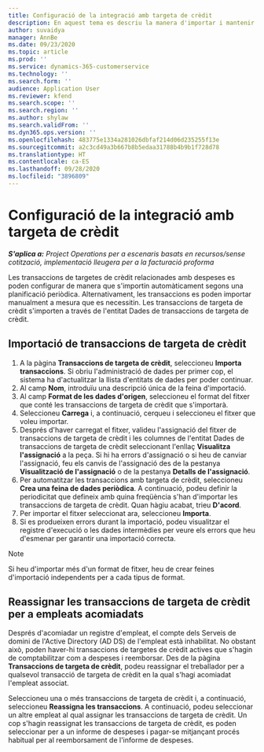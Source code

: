 ```yaml
---
title: Configuració de la integració amb targeta de crèdit
description: En aquest tema es descriu la manera d'importar i mantenir transaccions amb targetes de crèdit relacionades amb les despeses.
author: suvaidya
manager: AnnBe
ms.date: 09/23/2020
ms.topic: article
ms.prod: ''
ms.service: dynamics-365-customerservice
ms.technology: ''
ms.search.form: ''
audience: Application User
ms.reviewer: kfend
ms.search.scope: ''
ms.search.region: ''
ms.author: shylaw
ms.search.validFrom: ''
ms.dyn365.ops.version: ''
ms.openlocfilehash: 483775e1334a281026dbfaf214d06d235255f13e
ms.sourcegitcommit: a2c3cd49a3b667b8b5edaa31788b4b9b1f728d78
ms.translationtype: HT
ms.contentlocale: ca-ES
ms.lasthandoff: 09/28/2020
ms.locfileid: "3896809"
---
```

# <a name="set-up-credit-card-integration"></a>Configuració de la integració amb targeta de crèdit

_**S'aplica a:** Project Operations per a escenaris basats en recursos/sense cotització, implementació lleugera per a la facturació proforma_

Les transaccions de targetes de crèdit relacionades amb despeses es poden configurar de manera que s'importin automàticament segons una planificació periòdica. Alternativament, les transaccions es poden importar manualment a mesura que es necessitin. Les transaccions de targeta de crèdit s'importen a través de l'entitat Dades de transaccions de targeta de crèdit.

## <a name="import-credit-card-transactions"></a>Importació de transaccions de targeta de crèdit

1. A la pàgina **Transaccions de targeta de crèdit**, seleccioneu **Importa transaccions**. Si obriu l'administració de dades per primer cop, el sistema ha d'actualitzar la llista d'entitats de dades per poder continuar.
2. Al camp **Nom**, introduïu una descripció única de la feina d'importació.
3. Al camp **Format de les dades d'origen**, seleccioneu el format del fitxer que conté les transaccions de targeta de crèdit que s'importarà.
4. Seleccioneu **Carrega** i, a continuació, cerqueu i seleccioneu el fitxer que voleu importar.
5. Després d'haver carregat el fitxer, valideu l'assignació del fitxer de transaccions de targeta de crèdit i les columnes de l'entitat Dades de transaccions de targeta de crèdit seleccionant l'enllaç **Visualitza l'assignació** a la peça. Si hi ha errors d'assignació o si heu de canviar l'assignació, feu els canvis de l'assignació des de la pestanya **Visualització de l'assignació** o de la pestanya **Detalls de l'assignació**.
6. Per automatitzar les transaccions amb targeta de crèdit, seleccioneu **Crea una feina de dades periòdica**. A continuació, podeu definir la periodicitat que defineix amb quina freqüència s'han d'importar les transaccions de targeta de crèdit. Quan hàgiu acabat, trieu **D'acord**.
7. Per importar el fitxer seleccionat ara, seleccioneu **Importa**.
8. Si es produeixen errors durant la importació, podeu visualitzar el registre d'execució o les dades intermèdies per veure els errors que heu d'esmenar per garantir una importació correcta.

> [!NOTE]
> Si heu d'importar més d'un format de fitxer, heu de crear feines d'importació independents per a cada tipus de format.

## <a name="reassign-the-credit-card-transactions-for-terminated-employees"></a>Reassignar les transaccions de targeta de crèdit per a empleats acomiadats

Després d'acomiadar un registre d'empleat, el compte dels Serveis de domini de l'Active Directory (AD DS) de l'empleat està inhabilitat. No obstant això, poden haver-hi transaccions de targetes de crèdit actives que s'hagin de comptabilitzar com a despeses i reemborsar. Des de la pàgina **Transaccions de targeta de crèdit**, podeu reassignar el treballador per a qualsevol transacció de targeta de crèdit en la qual s'hagi acomiadat l'empleat associat.

Seleccioneu una o més transaccions de targeta de crèdit i, a continuació, seleccioneu **Reassigna les transaccions**. A continuació, podeu seleccionar un altre empleat al qual assignar les transaccions de targeta de crèdit. Un cop s'hagin reassignat les transaccions de targeta de crèdit, es poden seleccionar per a un informe de despeses i pagar-se mitjançant procés habitual per al reemborsament de l'informe de despeses.
